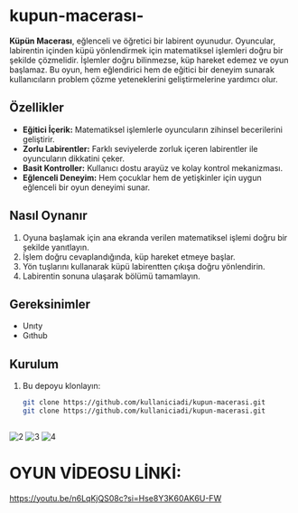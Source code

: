 # kupun-macerası-
**Küpün Macerası**, eğlenceli ve öğretici bir labirent oyunudur. Oyuncular, labirentin içinden küpü yönlendirmek için matematiksel işlemleri doğru bir şekilde çözmelidir. İşlemler doğru bilinmezse, küp hareket edemez ve oyun başlamaz. Bu oyun, hem eğlendirici hem de eğitici bir deneyim sunarak kullanıcıların problem çözme yeteneklerini geliştirmelerine yardımcı olur.

## Özellikler

- **Eğitici İçerik:** Matematiksel işlemlerle oyuncuların zihinsel becerilerini geliştirir.
- **Zorlu Labirentler:** Farklı seviyelerde zorluk içeren labirentler ile oyuncuların dikkatini çeker.
- **Basit Kontroller:** Kullanıcı dostu arayüz ve kolay kontrol mekanizması.
- **Eğlenceli Deneyim:** Hem çocuklar hem de yetişkinler için uygun eğlenceli bir oyun deneyimi sunar.

## Nasıl Oynanır

1. Oyuna başlamak için ana ekranda verilen matematiksel işlemi doğru bir şekilde yanıtlayın.
2. İşlem doğru cevaplandığında, küp hareket etmeye başlar.
3. Yön tuşlarını kullanarak küpü labirentten çıkışa doğru yönlendirin.
4. Labirentin sonuna ulaşarak bölümü tamamlayın.

## Gereksinimler

- Unıty
- Gıthub

## Kurulum

1. Bu depoyu klonlayın:
   ```bash
   git clone https://github.com/kullaniciadi/kupun-macerasi.git
   git clone https://github.com/kullaniciadi/kupun-macerasi.git
  
![2](https://github.com/Umutmert1903/kupun-maceras-/assets/148457311/3f5228ff-a23f-4d71-809e-811d03114e2a)
![3](https://github.com/Umutmert1903/kupun-maceras-/assets/148457311/f1370986-e488-4021-a3eb-92138ae3befe)
![4](https://github.com/Umutmert1903/kupun-maceras-/assets/148457311/92ca02fb-ad58-42fc-ad15-437339ec6e2f)

# OYUN VİDEOSU LİNKİ:
https://youtu.be/n6LqKjQS08c?si=Hse8Y3K60AK6U-FW




